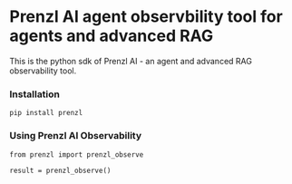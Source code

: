 # Prenzl AI agent observbility tool for agents and advanced RAG
This is the python sdk of Prenzl AI - an agent and advanced RAG observability tool.


### Installation
```
pip install prenzl
```

### Using Prenzl AI Observability
```
from prenzl import prenzl_observe

result = prenzl_observe()
```